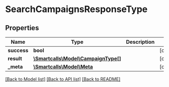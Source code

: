 # SearchCampaignsResponseType

## Properties
Name | Type | Description | Notes
------------ | ------------- | ------------- | -------------
**success** | **bool** |  | [optional] 
**result** | [**\Smartcalls\Model\CampaignType[]**](CampaignType.md) |  | [optional] 
**_meta** | [**\Smartcalls\Model\Meta**](Meta.md) |  | [optional] 

[[Back to Model list]](../../README.md#documentation-for-models) [[Back to API list]](../../README.md#documentation-for-api-endpoints) [[Back to README]](../../README.md)

